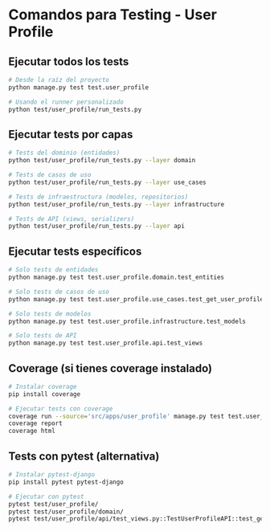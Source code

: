 # Comandos para Testing - User Profile

## Ejecutar todos los tests
```bash
# Desde la raíz del proyecto
python manage.py test test.user_profile

# Usando el runner personalizado
python test/user_profile/run_tests.py
```

## Ejecutar tests por capas

```bash
# Tests del dominio (entidades)
python test/user_profile/run_tests.py --layer domain

# Tests de casos de uso
python test/user_profile/run_tests.py --layer use_cases

# Tests de infraestructura (modelos, repositorios)
python test/user_profile/run_tests.py --layer infrastructure

# Tests de API (views, serializers)
python test/user_profile/run_tests.py --layer api
```

## Ejecutar tests específicos

```bash
# Solo tests de entidades
python manage.py test test.user_profile.domain.test_entities

# Solo tests de casos de uso
python manage.py test test.user_profile.use_cases.test_get_user_profile

# Solo tests de modelos
python manage.py test test.user_profile.infrastructure.test_models

# Solo tests de API
python manage.py test test.user_profile.api.test_views
```

## Coverage (si tienes coverage instalado)

```bash
# Instalar coverage
pip install coverage

# Ejecutar tests con coverage
coverage run --source='src/apps/user_profile' manage.py test test.user_profile
coverage report
coverage html
```

## Tests con pytest (alternativa)

```bash
# Instalar pytest-django
pip install pytest pytest-django

# Ejecutar con pytest
pytest test/user_profile/
pytest test/user_profile/domain/
pytest test/user_profile/api/test_views.py::TestUserProfileAPI::test_get_user_profile_success
```
